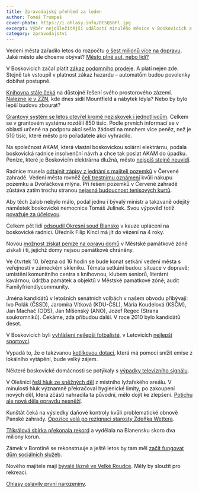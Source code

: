 ```yaml
---
title: Zpravodajský přehled za leden
author: Tomáš Trumpeš
cover-photo: https://i.ohlasy.info/DtSQS8Pl.jpg
excerpt: Výběr nejdůležitější událostí minulého měsíce v Boskovicích a okolí podle redakce Ohlasů. Přečtěte si stručný zpravodajský přehled toho nejpodstatnějšího, co se v lednu na Boskovicku událo.
category: zpravodajství
---
```


Vedení města zařadilo letos do rozpočtu [o šest milionů více na dopravu](/clanky/2016/01/opravy-chodniku.html). Jaké město ale chceme obývat? [Město plné aut, nebo lidí?](/clanky/2016/01/doprava-ve-meste.html)

V Boskovicích začal platit [zákaz podomního prodeje](/clanky/2016/01/podomni-prodej.html). A platí nejen zde. Stejně tak vstoupil v platnost zákaz hazardu – automatům budou povolenky dobíhat postupně.

[Knihovna stále čeká](/clanky/2016/01/knihovna-v-bode-nula.html) na důstojné řešení svého prostorového zázemí. [Nalezne je v ZZN](/clanky/2016/01/budova-zzn.html), kde dnes sídlí Mountfield a nábytek Idyla? Nebo by bylo lepší budovu zbourat?

[Grantový systém se letos otevřel kromě neziskovek i jednotlivcům](/clanky/2016/01/grantovy-system.html). Celkem se v grantovém systému rozdělí 850 tisíc. Podle prvních informací se v oblasti určené na podporu akcí sešlo žádostí na mnohem více peněz, než je 510 tisíc, které město pro pořadatele akcí vyhradilo.

Na společnost AKAM, která vlastní boskovickou solární elektrárnu, podala boskovická radnice insolvenční návrh a chce tak poslat AKAM do úpadku. Peníze, které je Boskovicím elektrárna dlužná, město [nejspíš stejně neuvidí](/clanky/2016/01/solarni-insolvence.html).

Radnice musela [odtajnit zápisy z jednání s majiteli pozemků](/clanky/2016/01/pozemky-cervenka.html) v Červené zahradě. Vedení města rovněž [čelí trestnímu oznámení](/clanky/2016/01/cervenka-trestni-oznameni.html) kvůli nákupu pozemku a Dvořáčkova mlýna. Při řešení pozemků v Červené zahradě zůstává zatím trochu stranou [nejasná budoucnost tenisových kurtů](/clanky/2016/02/cervenka-kurty.html).

Aby těch žalob nebylo málo, podal jednu i bývalý ministr a takzvaně odejitý náměstek boskovické nemocnice Tomáš Julínek. Svou výpověď totiž [považuje za účelovou](http://blanensky.denik.cz/zpravy_region/byvaly-namestek-boskovicke-nemocnice-julinek-podava-zalobu-20160125.html).

Celkem pět lidí [odsoudil Okresní soud Blansko](http://zrcadlo.net/clanky/Soud-poslal-uplatneho-urednika-z-Boskovic-na-ctyri-roky-za-mrize-2491/) v kauze uplácení na boskovické radnici. Úředník Filip Kincl má jít do vězení na 4 roky.

Novou [možnost získat peníze na opravu domů](/clanky/2016/01/pamatkova-zona.html) v Městské památkové zóně získali i ti, jejichž domy nejsou památkově chráněny.

Ve čtvrtek 10. března od 16 hodin se bude konat setkání vedení města s veřejností v zámeckém skleníku. Témata setkání budou: situace v dopravě; umístění komunitního centra s knihovnou, klubem seniorů, literární kavárnou; údržba památek a objektů v Městské památkové zóně; audit Familyfriendlycommunity.

Jména kandidátů v letošních senátních volbách v našem obvodu přibývají: Ivo Polák (ČSSD), Jaromíra Vítková (KDU-ČSL), Mária Koudelová (KSČM), Jan Machač (ODS), Jan Míšenský (ANO), Jozef Regec (Strana soukromníků). Čekáme, zda přibudou další. V roce 2010 bylo kandidátů deset.

V Boskovicích byli [vyhlášeni nejlepší fotbalisté](http://boskovice.cz/v-boskovicich-byli-vyhlaseni-nejlepsi-fotbaliste/d-27468/p1=1019), v Letovicích [nejlepší sportovci](http://boskovice.cz/sportovec-okresu-blansko-za-rok-2015/d-27466/p1=1019).

Vypadá to, že o takzvanou [kotlíkovou dotaci](http://boskovice.cz/o-kotlikovou-dotaci-bude-asi-velky-zajem/d-27372/p1=1019), která má pomoci snížit emise z lokálního vytápění, bude velký zájem.

Některé boskovické domácnosti se potýkaly s [výpadky televizního signálu](http://blanensky.denik.cz/zpravy_region/boskovicti-maji-potize-s-rusenim-televizniho-signalu-20160108.html).

V Olešnici [řeší hluk ze sněžných děl](http://blanensky.denik.cz/zpravy_region/poruseni-limitu-v-olesnickem-skiarealu-hygienici-merili-hluk-ze-sneznych-del-20160130.html) z místního lyžařského areálu. V minulosti hluk významně překračoval hygienické limity, po zakoupení nových děl, která zčásti nahradila ta původní, mělo dojít ke zlepšení. [Potichu ale nová děla opravdu nesněží](https://www.youtube.com/watch?v=4llZQVsaJRg).

Kunštát čeká na výsledky daňové kontroly kvůli problematické obnově Panské zahrady. [Opozice volá po rezignaci starosty Zdeňka Wettera](http://blanensky.denik.cz/zpravy_region/obnova-panske-zahrady-v-kunstate-pod-starostou-mesta-se-nejspis-zatrese-kreslo-20160125.html). 

[Tříkrálová sbírka překonala rekord](http://blanensky.denik.cz/zpravy_region/rekord-trikralova-sbirka-vynesla-skoro-dva-miliony-20160118.html) a vydělala na Blanensku skoro dva miliony korun.

Zámek v Borotíně se rekonstruuje a ještě letos by tam měl [začít fungovat dům sociálních služeb](http://blanensky.denik.cz/zpravy_region/v-borotinskem-zamku-budou-pecovat-o-stare-lidi-uz-letos-20160113.html).

Nového majitele mají [bývalé lázně ve Velké Roudce](http://blanensky.denik.cz/zpravy_region/byvale-lazne-ve-velke-roudce-po-letech-oziji-maji-noveho-majitele-20160107.html). Měly by sloužit pro rekreaci.

[Ohlasy oslavily první narozeniny](/clanky/2016/02/rok-ohlasu.html).
